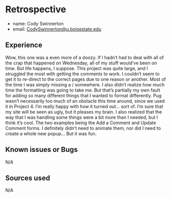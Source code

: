 # Retrospective

- name: Cody Swinnerton
- email: CodySwinnerton@u.boisestate.edu

## Experience

Wow, this one was a even more of a doozy. If I hadn’t had to deal with all of the crap that happened on Wednesday, all of my stuff would’ve been on time. But life happens, I suppose. This project was quite large, and I struggled the most with getting the comments to work. I couldn’t seem to get it to re-direct to the correct pages due to one reason or another. Most of the time I was simply missing a / somewhere. I also didn’t realize how much time the formatting was going to take me. But that’s partially my own fault for adding so many different things that I wanted to format differently. Pug wasn’t necessarily too much of an obstacle this time around, since we used it in Project 4. I’m really happy with how it turned out… sort of. I’m sure that my site will be seen as ugly, but it pleases my brain. I also realized that the way that I was handling some things were a bit more than I needed, but I think it’s cool. The two examples being the Add a Comment and Update Comment forms. I definitely didn’t need to animate them, nor did I need to create a whole new popup… But it was fun.

## Known issues or Bugs

N/A

## Sources used

N/A